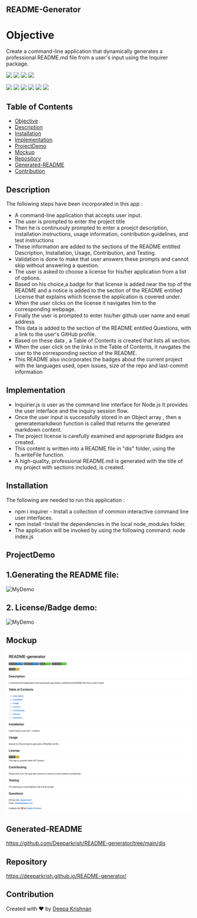 ##  README-Generator 
# Objective

Create a command-line application that dynamically generates a professional README.md file from a user's input using the Inquirer package.
  
<p align="left">
    <img src="https://img.shields.io/github/repo-size/deeparkrish/README-generator" />
    <img src="https://img.shields.io/github/languages/top/deeparkrish/README-generator"  />
    <img src="https://img.shields.io/github/issues/deeparkrish/README-generator" />
    <img src="https://img.shields.io/github/last-commit/deeparkrish/README-generator" >
   
</p>
<p align="left"> 
    <img src="https://img.shields.io/badge/Javascript-yellow" />
    <img src="https://img.shields.io/badge/jQuery-blue"  />
    <img src="https://img.shields.io/badge/-node.js-green" />
    <img src="https://img.shields.io/badge/-inquirer-red" >
    <img src="https://img.shields.io/badge/-screencastify-lightgrey" />
    <img src="https://img.shields.io/badge/-json-orange" />
</p>

## Table of Contents 
   
  * [Objective](#objective)
  * [Description](#description)
  * [Installation](#installation)
  * [Implementation](#implementation)
  * [ProjectDemo](#projectdemo)
  * [Mockup](#mockup)
  * [Repository](#repository)
  * [Generated-README](#generated-readme)
  * [Contribution](#contribution)

## Description
The following steps have been incorporated in this app :
* A command-line application that accepts user input.
* The user is prompted to enter the project title
* Then he is continuouly prompted to enter a  proejct description, installation instructions, usage information, contribution guidelines, and test instructions
* These information are  added to the sections of the README entitled Description, Installation, Usage, Contribution, and Testing.
* Validation is done to make that user answers these prompts and cannot skip without answering a question.
* The user is asked to choose a license for his/her application from a list of options.
* Based on his choice,a badge for that license is added near the top of the README and a notice is added to the section of the README entitled License that explains which license the application is covered under.
* When the user clicks on the license it navigates him to the corresponding webpage.
* Finally the user is prompted to enter his/her github user name and email address
* This  data is added to the section of the README entitled Questions, with a link to the user's GitHub profile.
* Based on these data , a Table of Contents is created that lists all section. 
* When the user click on the links in the Table of Contents, it navgates the user to the corresponding section of the README.
* This README also incorporates the badges about the current project with  the languages used, open issues, size of the repo and last-commit information

## Implementation
* Inquirier.js is user as the command line interface for Node.js  It provides the user interface and the inquiry session flow.
* Once the user input is successfully stored in an Object array , then a generatemarkdwon function is called that returns the generated markdown content. 
* The project license is carefully examined and appropriate Badges  are created.
* This content is written into a README file in "dis" folder, using the fs.writeFile function. 
* A high-quality, professional README.md is generated with the title of my project with sections included, is created.

## Installation 
The following are needed to run this application :
* npm i inquirer - Install a collection of common interactive command line user interfaces.
* npm install -Install the dependencies in the local node_modules folder.
* The application will be invoked by using the following command:
  node index.js

## ProjectDemo
  ##  1.Generating the README file: 
  ![MyDemo](https://github.com/Deeparkrish/README-generator/blob/main/img/README%20project%20DEMO.gif)

  ##  2. License/Badge demo:
  ![MyDemo](https://github.com/Deeparkrish/README-generator/blob/main/img/LicenseandBadge2.gif)
## Mockup 
![Webpage](https://github.com/Deeparkrish/README-generator/blob/main/img/mockup2.png)

## Generated-README 
https://github.com/Deeparkrish/README-generator/tree/main/dis

## Repository
https://deeparkrish.github.io/README-generator/


## Contribution
Created with ❤️ by [Deepa Krishnan](https://github.com/DeeparKrish/README-generator)




